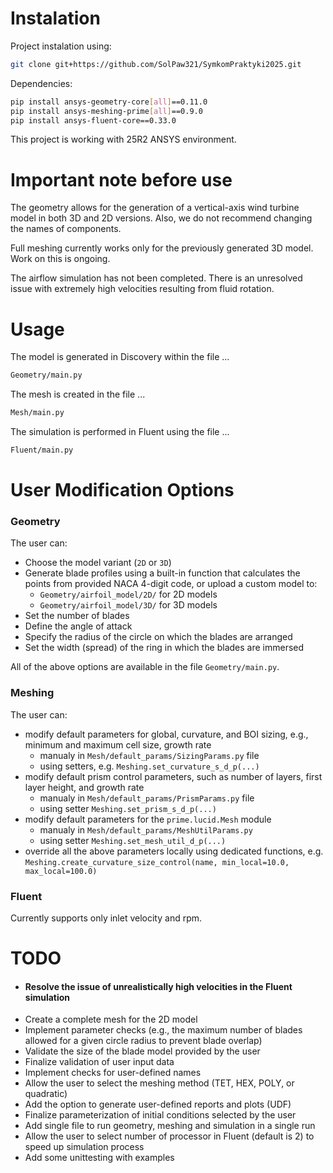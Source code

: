 # Instalation
Project instalation using:
```bash
git clone git+https://github.com/SolPaw321/SymkomPraktyki2025.git
```

Dependencies:
```bash
pip install ansys-geometry-core[all]==0.11.0
pip install ansys-meshing-prime[all]==0.9.0
pip install ansys-fluent-core==0.33.0
```

This project is working with 25R2 ANSYS environment.

# Important note before use
The geometry allows for the generation of a vertical-axis wind turbine model in both 3D and 2D versions. Also, we do not recommend changing the names of components.

Full meshing currently works only for the previously generated 3D model. Work on this is ongoing.

The airflow simulation has not been completed. There is an unresolved issue with extremely high velocities resulting from fluid rotation.

# Usage
The model is generated in Discovery within the file ...
```bash
Geometry/main.py
```

The mesh is created in the file ...
```bash
Mesh/main.py
```

The simulation is performed in Fluent using the file ...
```bash
Fluent/main.py
```

# User Modification Options
### Geometry
The user can:
- Choose the model variant (`2D` or `3D`)
- Generate blade profiles using a built-in function that calculates the points from provided NACA 4-digit code, or upload a custom model to:
  - `Geometry/airfoil_model/2D/` for 2D models
  - `Geometry/airfoil_model/3D/` for 3D models
- Set the number of blades
- Define the angle of attack
- Specify the radius of the circle on which the blades are arranged
- Set the width (spread) of the ring in which the blades are immersed

All of the above options are available in the file `Geometry/main.py`.


### Meshing
The user can:
- modify default parameters for global, curvature, and BOI sizing, e.g., minimum and maximum cell size, growth rate
  - manualy in `Mesh/default_params/SizingParams.py` file
  - using setters, e.g. `Meshing.set_curvature_s_d_p(...)`
- modify default prism control parameters, such as number of layers, first layer height, and growth rate
  - manualy in `Mesh/default_params/PrismParams.py` file
  - using setter `Meshing.set_prism_s_d_p(...)`
- modify default parameters for the `prime.lucid.Mesh` module
  - manualy in `Mesh/default_params/MeshUtilParams.py`
  - using setter `Meshing.set_mesh_util_d_p(...)`
- override all the above parameters locally using dedicated functions, e.g. `Meshing.create_curvature_size_control(name, min_local=10.0, max_local=100.0)`


### Fluent
Currently supports only inlet velocity and rpm.

# TODO
- #### Resolve the issue of unrealistically high velocities in the Fluent simulation
- Create a complete mesh for the 2D model
- Implement parameter checks (e.g., the maximum number of blades allowed for a given circle radius to prevent blade overlap)
- Validate the size of the blade model provided by the user
- Finalize validation of user input data
- Implement checks for user-defined names
- Allow the user to select the meshing method (TET, HEX, POLY, or quadratic)
- Add the option to generate user-defined reports and plots (UDF)
- Finalize parameterization of initial conditions selected by the user
- Add single file to run geometry, meshing and simulation in a single run
- Allow the user to select number of processor in Fluent (default is 2) to speed up simulation process
- Add some unittesting with examples









